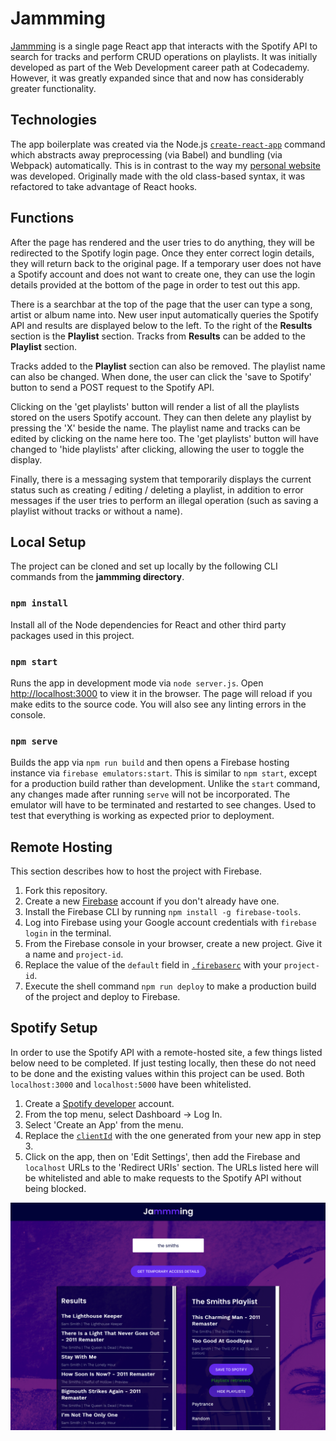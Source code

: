 # Jammming

[Jammming](https://www.lucasoconnell.net/jammming) is a single page React app that interacts with the Spotify API to search for tracks and perform CRUD operations on playlists. It was initially developed as part of the Web Development career path at Codecademy. However, it was greatly expanded since that and now has considerably greater functionality.


## Technologies

The app boilerplate was created via the Node.js [`create-react-app`](https://reactjs.org/docs/create-a-new-react-app.html#create-react-app) command which abstracts away preprocessing (via Babel) and bundling (via Webpack) automatically. This is in contrast to the way my [personal website](https://www.lucasoconnell.net/) was developed. Originally made with the old class-based syntax, it was refactored to take advantage of React hooks.


## Functions

After the page has rendered and the user tries to do anything, they will be redirected to the Spotify login page. Once they enter correct login details, they will return back to the original page. If a temporary user does not have a Spotify account and does not want to create one, they can use the login details provided at the bottom of the page in order to test out this app.

There is a searchbar at the top of the page that the user can type a song, artist or album name into. New user input automatically queries the Spotify API and results are displayed below to the left. To the right of the **Results** section is the **Playlist** section. Tracks from **Results** can be added to the **Playlist** section.

Tracks added to the **Playlist** section can also be removed. The playlist name can also be changed. When done, the user can click the 'save to Spotify' button to send a POST request to the Spotify API.

Clicking on the 'get playlists' button will render a list of all the playlists stored on the users Spotify account. They can then delete any playlist by pressing the 'X' beside the name. The playlist name and tracks can be edited by clicking on the name here too. The 'get playlists' button will have changed to 'hide playlists' after clicking, allowing the user to toggle the display.

Finally, there is a messaging system that temporarily displays the current status such as creating / editing / deleting a playlist, in addition to error messages if the user tries to perform an illegal operation (such as saving a playlist without tracks or without a name).


## Local Setup

The project can be cloned and set up locally by the following CLI commands from the **jammming directory**.

### `npm install`

Install all of the Node dependencies for React and other third party packages used in this project.

### `npm start`

Runs the app in development mode via `node server.js`. Open [http://localhost:3000](http://localhost:3000) to view it in the browser. The page will reload if you make edits to the source code. You will also see any linting errors in the console.

### `npm serve`

Builds the app via `npm run build` and then opens a Firebase hosting instance via `firebase emulators:start`. This is similar to `npm start`, except for a production build rather than development. Unlike the `start` command, any changes made after running `serve` will not be incorporated. The emulator will have to be terminated and restarted to see changes. Used to test that everything is working as expected prior to deployment.


## Remote Hosting

This section describes how to host the project with Firebase.

1. Fork this repository.
2. Create a new [Firebase](https://firebase.google.com/) account if you don't already have one.
3. Install the Firebase CLI by running `npm install -g firebase-tools`.
4. Log into Firebase using your Google account credentials with `firebase login` in the terminal.
5. From the Firebase console in your browser, create a new project. Give it a name and `project-id`.
6. Replace the value of the `default` field in [`.firebaserc`](https://github.com/Isoaxe/jammming/blob/master/.firebaserc#L3) with your `project-id`.
7. Execute the shell command `npm run deploy` to make a production build of the project and deploy to Firebase.


## Spotify Setup

In order to use the Spotify API with a remote-hosted site, a few things listed below need to be completed. If just testing locally, then these do not need to be done and the existing values within this project can be used. Both `localhost:3000` and `localhost:5000` have been whitelisted.

1. Create a [Spotify developer](https://developer.spotify.com/) account.
2. From the top menu, select Dashboard -> Log In.
3. Select 'Create an App' from the menu.
4. Replace the [`clientId`](https://github.com/Isoaxe/jammming/blob/master/src/util/Spotify.js#L2) with the one generated from your new app in step 3.
5. Click on the app, then on 'Edit Settings', then add the Firebase and `localhost` URLs to the 'Redirect URIs' section. The URLs listed here will be whitelisted and able to make requests to the Spotify API without being blocked.

![Jammming Screenshot](./Jammming%20Screenshot.png?raw=true)
